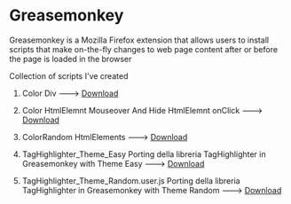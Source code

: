 # Greasemonkey 

Greasemonkey is a Mozilla Firefox extension that allows users to install scripts that make on-the-fly changes to web page content after or before the page is loaded in the browser

Collection of scripts I've created

1. Color Div     --->  [Download](https://github.com/thedom85/Greasemonkey/blob/master/ColorRandom_HtmlDiv.js "Color Div") 

2. Color HtmlElemnt Mouseover And Hide HtmlElemnt onClick  --->  [Download](https://github.com/thedom85/Greasemonkey/blob/master/Color_HtmlElemnt_MouseoverAndHide_HtmlElemnt_onClick.js "Color HtmlElemnt MouseoverAndHide HtmlElemnt onClick") 

3. ColorRandom HtmlElements   ---> [Download]( https://github.com/thedom85/Greasemonkey/blob/master/ColorRandom_HtmlDiv.js  "Color HtmlDiv ") 

4.  TagHighlighter_Theme_Easy  Porting della libreria  TagHighlighter in Greasemonkey with Theme Easy   ---> [Download]( https://github.com/thedom85/Greasemonkey/blob/master/TagHighlighter_Theme_Easy.user.js "TagHighlighter Theme Easy ") 

5.  TagHighlighter_Theme_Random.user.js 	  Porting della libreria  TagHighlighter in Greasemonkey with Theme Random   ---> [Download]( https://github.com/thedom85/Greasemonkey/blob/master/TagHighlighter_Theme_Random.user.js  "TagHighlighter Theme Easy ") 
